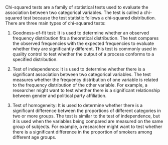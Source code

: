 
Chi-squared tests are a family of statistical tests used to evaluate the association between two categorical variables. The test is called a chi-squared test because the test statistic follows a chi-squared distribution. There are three main types of chi-squared tests:

1.  Goodness-of-fit test: It is used to determine whether an observed frequency distribution fits a theoretical distribution. The test compares the observed frequencies with the expected frequencies to evaluate whether they are significantly different. This test is commonly used in quality control to test whether the output of a process conforms to a specified distribution.
    
2.  Test of independence: It is used to determine whether there is a significant association between two categorical variables. The test measures whether the frequency distribution of one variable is related to the frequency distribution of the other variable. For example, a researcher might want to test whether there is a significant relationship between gender and political party affiliation.
    
3.  Test of homogeneity: It is used to determine whether there is a significant difference between the proportions of different categories in two or more groups. The test is similar to the test of independence, but it is used when the variables being compared are measured on the same group of subjects. For example, a researcher might want to test whether there is a significant difference in the proportion of smokers among different age groups.